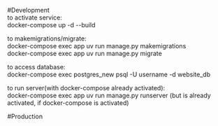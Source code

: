 #Development\
to activate service:\
docker-compose up -d --build

to makemigrations/migrate:\
docker-compose exec app uv run manage.py makemigrations\
docker-compose exec app uv run manage.py migrate

to access database:\
docker-compose exec postgres_new psql -U username -d website_db

to run server(with docker-compose already activated):\
docker-compose exec app uv run manage.py runserver (but is already activated, if docker-compose is activated)

#Production


